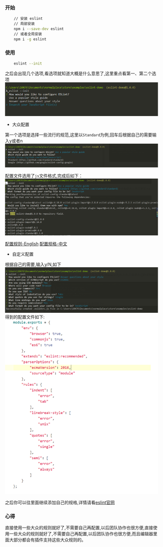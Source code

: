 ### 开始
```bash
    // 安装 eslint
    // 局部安装
    npm i --save-dev eslint
    // 或者全局安装
    npm i -g eslint
```
### 使用
```bash
    eslint --init
```

之后会出现几个选项,看选项就知道大概是什么意思了,这里重点看第一、第二个选项
![02.png](./img/02.png)

- 大众配置

第一个选项是选择一些流行的规范,这里以`Standard`为例,回车后根据自己的需要输入y或者n
![03.png](./img/03.png)

配置文件选用了`js`文件格式,完成后如下：
![04.png](./img/04.png)

[配置规则-English](https://github.com/standard/standard)
[配置规格-中文](https://github.com/standard/standard/blob/master/docs/README-zhcn.md)

- 自定义配置

根据自己的需要,输入y/N,如下
![05.png](./img/05.png)
得到的配置文件如下:
![06.png](./img/06.png)

之后你可以往里面继续添加自己的规格,详情请看[eslint官网](https://eslint.org/)

### 心得
直接使用一些大众的规则就好了,不需要自己再配置,以后团队协作也很方便,直接使用一些大众的规则就好了,不需要自己再配置,以后团队协作也很方便,而且编辑器里面大部分都会有插件支持这些大众规则的。

